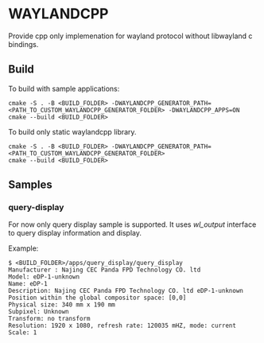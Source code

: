 # WAYLANDCPP
Provide cpp only implemenation for wayland protocol without libwayland c bindings.

## Build

To build with sample applications:
```
cmake -S . -B <BUILD_FOLDER> -DWAYLANDCPP_GENERATOR_PATH=<PATH_TO_CUSTOM_WAYLANDCPP_GENERATOR_FOLDER> -DWAYLANDCPP_APPS=ON
cmake --build <BUILD_FOLDER>

```
To build only static waylandcpp library.

```
cmake -S . -B <BUILD_FOLDER> -DWAYLANDCPP_GENERATOR_PATH=<PATH_TO_CUSTOM_WAYLANDCPP_GENERATOR_FOLDER>
cmake --build <BUILD_FOLDER>
```
## Samples

### query-display
For now only query display sample is supported. It uses _wl_output_ interface to query display information and display.

Example:
```
$ <BUILD_FOLDER>/apps/query_display/query_display 
Manufacturer : Najing CEC Panda FPD Technology CO. ltd
Model: eDP-1-unknown
Name: eDP-1
Description: Najing CEC Panda FPD Technology CO. ltd eDP-1-unknown
Position within the global compositor space: [0,0]
Physical size: 340 mm x 190 mm
Subpixel: Unknown
Transform: no transform
Resolution: 1920 x 1080, refresh rate: 120035 mHZ, mode: current
Scale: 1

```

